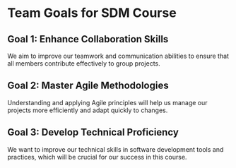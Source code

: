 # Team Goals for SDM Course

## Goal 1: Enhance Collaboration Skills
We aim to improve our teamwork and communication abilities to ensure that all members contribute effectively to group projects.

## Goal 2: Master Agile Methodologies
Understanding and applying Agile principles will help us manage our projects more efficiently and adapt quickly to changes.

## Goal 3: Develop Technical Proficiency
We want to improve our technical skills in software development tools and practices, which will be crucial for our success in this course.